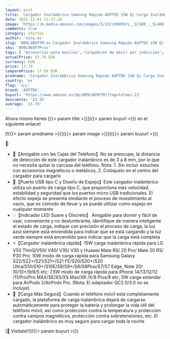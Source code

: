 ```yaml
---
layout: post
title: 'Cargador Inalámbrico Samsung Rápido AGPTEK 15W Qi Carga Inalámbrica iPhone 14/13/12/12 /11/Pro/Pro MAX/SE/XS/XR/X Samsung Galaxy S22/S22+/S21/S21+/S21/S10/S10e/S9  Sin Adaptador AC  Espejo'
date: 2022-12-01 11:17:28
image: 'https://m.media-amazon.com/images/I/31CzXOHTUrL._SL500_._SL400_.jpg'
comments: true
category: ofertas
author: 'tole.es'
slug: 'B09L4B5P7M-es Cargador Inalámbrico Samsung Rápido AGPTEK 15W Qi Carga...'
sku: 'B09L4B5P7M-es'
tags: [ 'Accesorios para móviles','Cargadores de móvil por inducción','Cargadores para móviles','Comunicación móvil y accesorios','Electrónica','agptek','iphone','🇪🇸', ]
actualPrice: 13.79 EUR
currency: EUR
price: 13.79
comparePrice: 17.99 EUR
prodname: 'Cargador Inalámbrico Samsung Rápido AGPTEK 15W Qi Carga Inalámbrica iPhone 14/13/12/12 /11/Pro/Pro MAX/SE/XS/XR/X Samsung Galaxy S22/S22+/S21/S21+/S21/S10/S10e/S9  Sin Adaptador AC  Espejo'
country: 'es'
flag: '🇪🇸'
brand: 'AGPTEK'
buyurl: 'https://www.amazon.es/dp/B09L4B5P7M/?tag=tolees-21'
descuento: '23.35'
average: '13.79'
---
```


Ahora mismo tienes [{{< param title >}}]({{< param buyurl >}}) en el siguiente enlace!

[![{{< param prodname >}}]({{< param image >}})]({{< param buyurl >}})

🔎:

- 🎁【Amigable con las Cajas del Teléfono】No se preocupe, la distancia de detección de este cargador inalámbrico es de 3 a 8 mm, por lo que no necesita quitar la carcasa del teléfono. Nota: 1. Sin incluir estuches con accesorios magnéticos o metálicos, 2. Colóquelo en el centro del cargador para cargarlo
- 🔘【Puerto USB tipo C y Diseño de Espejo】Este cargador inalámbrico utiliza un puerto de carga tipo C, que proporciona más velocidad, estabilidad y seguridad que los puertos micro USB tradicionales. El efecto espejo se presenta mediante el proceso de revestimiento al vacío, que es cómodo de llevar y se puede utilizar como espejo en cualquier momento
- 💡【Indicador LED Suave y Discreto】 Amigable para dormir y fácil de usar, conveniente y no deslumbrante, identifique de manera inteligente el estado de carga, indique con precisión el proceso de carga, la luz azul siempre está encendida para indicar que se está cargando y la luz verde siempre está encendido para indicar que la carga está completa
- ⚡【Cargador inalámbrica rápida】15W carga inalámbrica rápida para LG V50 ThinQ/V50/ V40/ V35/ V30 y Huawei Mate RS/ 20 Pro/ Mate 20 RS/ P30 Pro; 10W modo de carga rápida para Samsung Galaxy S22/S22+/S21/S21+/S21 FE/S20/S20+/S20 Ultra/S10/S10+/S10E/S9/S9+/S8/S8Plus/S7/S7 Edge, Note 20/ 10/10+/9/8/5 etc; 7.5W modo de carga rápida para iPhone 14/13/12/12 /11/Pro/Pro MAX/SE/XS/XS Max/XR /X/8 Plus/8 etc; 5W carga estándar para AirPods 2/AirPods Pro. (Nota: El adaptador QC2.0/3.0 no se incluye).
- 🔋【Carga Más Segura】Cuando el teléfono móvil está completamente cargado, la plataforma de carga inalámbrica dejará de cargarse automáticamente para proteger la batería y prolongar la vida útil del teléfono móvil, así como protección contra la temperatura y protección contra campos magnéticos, protección contra sobretensiones, etc. El cargador inalámbrico es muy seguro para cargar toda la noche

[🛒 Visítala!!!]({{< param buyurl >}})
